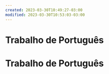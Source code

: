 ```yaml
---
created: 2023-03-30T10:49:27-03:00
modified: 2023-03-30T10:53:03-03:00
---
```


# Trabalho de Português

# Trabalho de Português
